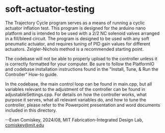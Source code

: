 # soft-actuator-testing
The Trajectory Cycle program serves as a means of running a cyclic actuator inflation test. 
This program is designed for the arduino nano platform and is intended to be used with a
2/2 NC solenoid valves arranged in a fill/bleed circuit. The program is designed to be used with any soft pneumatic actuator, and requires tuning of PID gain values for different actuators. Zeigler-Nichols method is a recommended starting point.

The codebase will not be able to properly upload to the controller unless it is correctly formatted for your computer. Be sure to follow the PlatformIO and codebase installation instructions found in the "Install, Tune, & Run the Controller" How-to guide.

In the codebase, the main control loop can be found in main.cpp, but all variables relevant to the adjustment of the controller can be found in adjustableSettings.cpp. For details on how the controller works, what purpose it serves, what all relevant variables do, and how to tune the controller, please refer to the Powerpoint presentation and word documents included in this directory.

--Evan Comiskey, 2024/08, MIT Fabrication-Integrated Design Lab, comiskey@mit.edu
